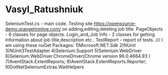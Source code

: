 # Vasyl_Ratushniuk
  SeleniumTest.cs - main code.
  Testing site https://opensource-demo.orangehrmlive.com/ on adding,editing,deleting job title.
  PageObjects - 6 classes for page objects. 
  Login_and_Job Info - 2 classes for getting information about job title,description etc..
  TestReport -  report of tests.
  /// I am using these nuGet Packages:
  1)Microsoft.NET.Sdk
  2)NUnit
  3)NUnit3TestAdapter
  4)Selenium.Support
  5)Selenium.WebDriver
  6)Selenium.WebDriver.ChromeDriver(Chrome version 96.0.4664.93 )
  7)AventStack.ExtentReports;
  8)AventStack.ExtentReports.Reporter;
  9)DotNetSeleniumExtras.WaitHelpers
